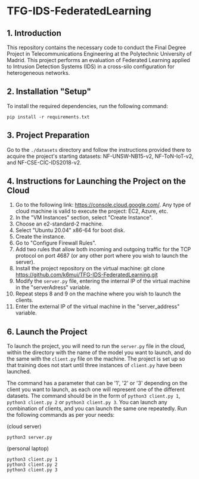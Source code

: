 # TFG-IDS-FederatedLearning

## 1. Introduction
This repository contains the necessary code to conduct the Final Degree Project in Telecommunications Engineering at the Polytechnic University of Madrid. This project performs an evaluation of Federated Learning applied to Intrusion Detection Systems (IDS) in a cross-silo configuration for heterogeneous networks.

## 2. Installation "Setup"
To install the required dependencies, run the following command:

```pip install -r requirements.txt```

## 3. Project Preparation
Go to the `./datasets` directory and follow the instructions provided there to acquire the project's starting datasets: NF-UNSW-NB15-v2, NF-ToN-IoT-v2, and NF-CSE-CIC-IDS2018-v2.

## 4. Instructions for Launching the Project on the Cloud
1. Go to the following link: https://console.cloud.google.com/. Any type of cloud machine is valid to execute the project: EC2, Azure, etc.
2. In the "VM Instances" section, select "Create Instance".
3. Choose an e2-standard-2 machine.
4. Select "Ubuntu 20.04" x86-64 for boot disk.
5. Create the instance.
6. Go to "Configure Firewall Rules".
7. Add two rules that allow both incoming and outgoing traffic for the TCP protocol on port 4687 (or any other port where you wish to launch the server).
8. Install the project repository on the virtual machine: git clone https://github.com/k6mui/TFG-IDS-FederatedLearning.git
9. Modify the `server.py` file, entering the internal IP of the virtual machine in the "serverAdress" variable.
10. Repeat steps 8 and 9 on the machine where you wish to launch the clients.
11. Enter the external IP of the virtual machine in the "server_address" variable.

## 6. Launch the Project
To launch the project, you will need to run the `server.py` file in the cloud, within the directory with the name of the model you want to launch, and do the same with the `client.py` file on the machine. The project is set up so that training does not start until three instances of `client.py` have been launched.

The command has a parameter that can be '1', '2' or '3' depending on the client you want to launch, as each one will represent one of the different datasets. The command should be in the form of `python3 client.py 1`, `python3 client.py 2` or `python3 client.py 3`. You can launch any combination of clients, and you can launch the same one repeatedly.
Run the following commands as per your needs:

(cloud server)

`python3 server.py` 

(personal laptop)
```
python3 client.py 1
python3 client.py 2
python3 client.py 3
